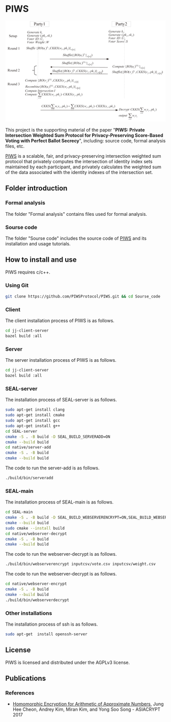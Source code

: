 # PIWS
<img src="./protocol.png" alt="Logo" width="600"/>

This project is the supporting material of the paper "**PIWS: Private Intersection Weighted Sum Protocol for Privacy-Preserving Score-Based Voting with Perfect Ballot Secrecy**", including: source code, formal analysis files, etc.

<u>PIWS</u> is a scalable, fair, and privacy-preserving intersection weighted sum protocol that privately computes the intersection of identity index sets maintained by each participant, and privately calculates the weighted sum of the data associated with the identity indexes of the intersection set.

## Folder introduction

### Formal analysis
The folder "Formal analysis" contains files used for formal analysis.

### Sourse code
The folder "Sourse code" includes the source code of <u>PIWS</u> and its installation and usage tutorials. 

## How to install and use

PIWS requires c/c++.

### Using Git

```bash
git clone https://github.com/PIWSProtocol/PIWS.git && cd Sourse_code
```

### Client

The client installation process of PIWS is as follows.

```bash
cd jj-client-server
bazel build :all
```

### Server

The server installation process of PIWS is as follows.

```bash
cd jj-client-server
bazel build :all
```

### SEAL-server

The installation process of SEAL-server is as follows.

```bash
sudo apt-get install clang
sudo apt-get install cmake
sudo apt-get install gcc
sudo apt-get install g++
cd SEAL-server
cmake -S . -B build -D SEAL_BUILD_SERVERADD=ON 
cmake --build build
cd native/server-add
cmake -S . -B build
cmake --build build
```

The code to run the server-add is as follows.

```bash
./build/bin/serveradd
```

### SEAL-main

The installation process of SEAL-main is as follows.

```bash
cd SEAL-main
cmake -S . -B build -D SEAL_BUILD_WEBSERVERENCRYPT=ON,SEAL_BUILD_WEBSERVERDECRYPT=ON
cmake --build build
sudo cmake --install build
cd native/webserver-decrypt
cmake -S . -B build
cmake --build build
```

The code to run the webserver-decrypt is as follows.

```bash
./build/bin/webserverencrypt inputcsv/vote.csv inputcsv/weight.csv
```

The code to run the webserver-decrypt is as follows.

```bash
cd native/webserver-encrypt
cmake -S . -B build
cmake --build build
./build/bin/webserverdecrypt
```

### Other installations

The installation process of ssh is as follows.

```bash
sudo apt-get  install openssh-server
```

## License

PIWS is licensed and distributed under the AGPLv3 license.

## Publications

### References
- [Homomorphic Encryption for Arithmetic of Approximate Numbers](chrome-extension://ikhdkkncnoglghljlkmcimlnlhkeamad/pdf-viewer/web/viewer.html?file=https%3A%2F%2Flink.springer.com%2Fcontent%2Fpdf%2F10.1007%2F978-3-319-70694-8_15.pdf), Jung Hee Cheon, Andrey Kim, Miran Kim, and Yong Soo Song - ASIACRYPT 2017